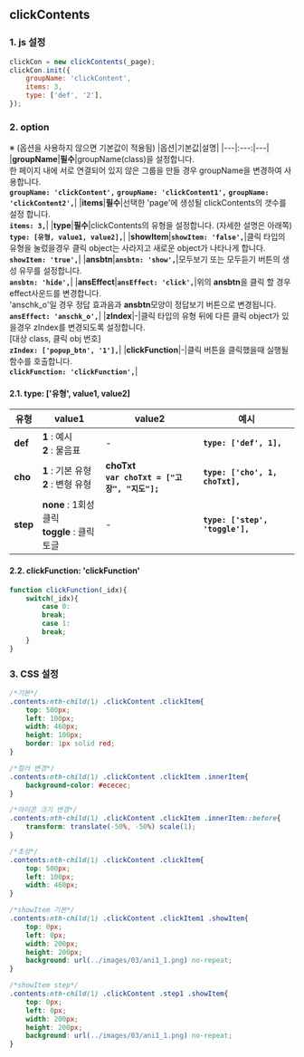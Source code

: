 ## clickContents

### 1. js 설정
```javascript
clickCon = new clickContents(_page);
clickCon.init({
    groupName: 'clickContent',
    items: 3,
    type: ['def', '2'],
});
```


### 2. option
※ (옵션을 사용하지 않으면 기본값이 적용됨)
|옵션|기본값|설명|
|---|:---:|---|
|**groupName**|**필수**|groupName(class)을 설정합니다.<br>한 페이지 내에 서로 연결되어 있지 않은 그룹을 만들 경우 groupName을 변경하여 사용합니다.<br>**`groupName: 'clickContent',`** **`groupName: 'clickContent1',`** **`groupName: 'clickContent2',`**|
|**items**|**필수**|선택한 'page'에 생성될 clickContents의 갯수를 설정 합니다.<br>**`items: 3,`**|
|**type**|**필수**|clickContents의 유형을 설정합니다. (자세한 설명은 아래쪽)<br>**`type: [유형, value1, value2],`**|
|**showItem**|**`showItem: 'false',`**|클릭 타입의 유형을 눌렀을경우 클릭 object는 사라지고 새로운 object가 나타나게 합니다.<br>**`showItem: 'true',`**|
|**ansbtn**|**`ansbtn: 'show',`**|모두보기 또는 모두듣기 버튼의 생성 유무를 설정합니다.<br>**`ansbtn: 'hide',`**|
|**ansEffect**|**`ansEffect: 'click',`**|위의 **ansbtn**을 클릭 할 경우 effect사운드를 변경합니다.<br>'anschk_o'일 경우 정답 효과음과 **ansbtn**모양이 정답보기 버튼으로 변경됩니다.<br>**`ansEffect: 'anschk_o',`**|
|**zIndex**|-|클릭 타입의 유형 뒤에 다른 클릭 object가 있을경우 zIndex를 변경되도록 설정합니다.<br>[대상 class, 클릭 obj 번호]<br>**`zIndex: ['popup_btn', '1'],`**|
|**clickFunction**|-|클릭 버튼을 클릭했을때 실행될 함수를 호출합니다.<br>**`clickFunction: 'clickFunction',`**|


#### 2.1. type: ['유형', value1, value2]

|유형|value1|value2|예시|
|---|---|---|---|
|**def**|**1** : 예시<br>**2** : 물음표|-|**`type: ['def', 1],`**|
|**cho**|**1** : 기본 유형<br>**2** : 변형 유형|**choTxt**<br>**`var choTxt = ["고장", "지도"];`**|**`type: ['cho', 1, choTxt],`**|
|**step**|**none** : 1회성 클릭<br>**toggle** : 클릭 토글|-|**`type: ['step', 'toggle'],`**|

#### 2.2. clickFunction: 'clickFunction'
```javascript
function clickFunction(_idx){
    switch(_idx){
        case 0:
        break;
        case 1:
        break;
    }
}
```
### 3. CSS 설정

```css
/*기본*/
.contents:nth-child(1) .clickContent .clickItem{
    top: 500px;
    left: 100px;
    width: 460px;
    height: 100px;
    border: 1px solid red;
}

/*컬러 변경*/
.contents:nth-child(1) .clickContent .clickItem .innerItem{
    background-color: #ececec;
}

/*아이콘 크기 변경*/
.contents:nth-child(1) .clickContent .clickItem .innerItem::before{
    transform: translate(-50%, -50%) scale(1);
}

/*초성*/
.contents:nth-child(1) .clickContent .clickItem{
    top: 500px;
    left: 100px;
    width: 460px;
}

/*showItem 기본*/
.contents:nth-child(1) .clickContent .clickItem1 .showItem{
    top: 0px;
    left: 0px;
    width: 200px;
    height: 200px;
    background: url(../images/03/ani1_1.png) no-repeat;
}

/*showItem step*/
.contents:nth-child(1) .clickContent .step1 .showItem{
    top: 0px;
    left: 0px;
    width: 200px;
    height: 200px;
    background: url(../images/03/ani1_1.png) no-repeat;
}





```



















